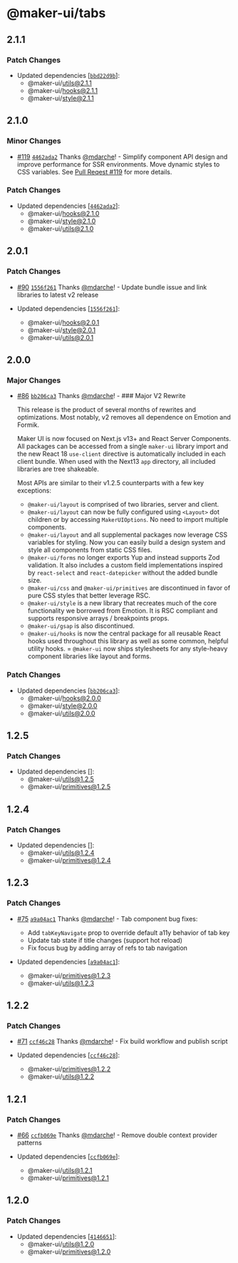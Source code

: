 # @maker-ui/tabs

## 2.1.1

### Patch Changes

- Updated dependencies [[`bbd22d9b`](https://github.com/mdarche/maker-ui/commit/bbd22d9b548c769f546830dee868c95faeacfcfe)]:
  - @maker-ui/utils@2.1.1
  - @maker-ui/hooks@2.1.1
  - @maker-ui/style@2.1.1

## 2.1.0

### Minor Changes

- [#119](https://github.com/mdarche/maker-ui/pull/119) [`4462ada2`](https://github.com/mdarche/maker-ui/commit/4462ada255636e1e06197ea31ed3a3556d0c9d67) Thanks [@mdarche](https://github.com/mdarche)! - Simplify component API design and improve performance for SSR environments. Move dynamic styles to CSS variables. See [Pull Reqest #119](https://github.com/mdarche/maker-ui/pull/119) for more details.

### Patch Changes

- Updated dependencies [[`4462ada2`](https://github.com/mdarche/maker-ui/commit/4462ada255636e1e06197ea31ed3a3556d0c9d67)]:
  - @maker-ui/hooks@2.1.0
  - @maker-ui/style@2.1.0
  - @maker-ui/utils@2.1.0

## 2.0.1

### Patch Changes

- [#90](https://github.com/mdarche/maker-ui/pull/90) [`1556f261`](https://github.com/mdarche/maker-ui/commit/1556f261c86559e9d4b64e33984b09d824c00656) Thanks [@mdarche](https://github.com/mdarche)! - Update bundle issue and link libraries to latest v2 release

- Updated dependencies [[`1556f261`](https://github.com/mdarche/maker-ui/commit/1556f261c86559e9d4b64e33984b09d824c00656)]:
  - @maker-ui/hooks@2.0.1
  - @maker-ui/style@2.0.1
  - @maker-ui/utils@2.0.1

## 2.0.0

### Major Changes

- [#86](https://github.com/mdarche/maker-ui/pull/86) [`bb206ca3`](https://github.com/mdarche/maker-ui/commit/bb206ca3f9e7bc643ddb694a3b390e0945054a72) Thanks [@mdarche](https://github.com/mdarche)! - ### Major V2 Rewrite

  This release is the product of several months of rewrites and optimizations. Most notably, v2 removes all dependence on Emotion and Formik.

  Maker UI is now focused on Next.js v13+ and React Server Components. All packages can be accessed from a single `maker-ui` library import and the new React 18 `use-client` directive is automatically included in each client bundle. When used with the Next13 `app` directory, all included libraries are tree shakeable.

  Most APIs are similar to their v1.2.5 counterparts with a few key exceptions:

  - `@maker-ui/layout` is comprised of two libraries, server and client.
  - `@maker-ui/layout` can now be fully configured using `<Layout>` dot children or by accessing `MakerUIOptions`. No need to import multiple components.
  - `@maker-ui/layout` and all supplemental packages now leverage CSS variables for styling. Now you can easily build a design system and style all components from static CSS files.
  - `@maker-ui/forms` no longer exports Yup and instead supports Zod validation. It also includes a custom field implementations inspired by `react-select` and `react-datepicker` without the added bundle size.
  - `@maker-ui/css` and `@maker-ui/primitives` are discontinued in favor of pure CSS styles that better leverage RSC.
  - `@maker-ui/style` is a new library that recreates much of the core functionality we borrowed from Emotion. It is RSC compliant and supports responsive arrays / breakpoints props.
  - `@maker-ui/gsap` is also discontinued.
  - `@maker-ui/hooks` is now the central package for all reusable React hooks used throughout this library as well as some common, helpful utility hooks.
    = `@maker-ui` now ships stylesheets for any style-heavy component libraries like layout and forms.

### Patch Changes

- Updated dependencies [[`bb206ca3`](https://github.com/mdarche/maker-ui/commit/bb206ca3f9e7bc643ddb694a3b390e0945054a72)]:
  - @maker-ui/hooks@2.0.0
  - @maker-ui/style@2.0.0
  - @maker-ui/utils@2.0.0

## 1.2.5

### Patch Changes

- Updated dependencies []:
  - @maker-ui/utils@1.2.5
  - @maker-ui/primitives@1.2.5

## 1.2.4

### Patch Changes

- Updated dependencies []:
  - @maker-ui/utils@1.2.4
  - @maker-ui/primitives@1.2.4

## 1.2.3

### Patch Changes

- [#75](https://github.com/mdarche/maker-ui/pull/75) [`a9a04ac1`](https://github.com/mdarche/maker-ui/commit/a9a04ac119a558a98897544fa1121761fb3dd488) Thanks [@mdarche](https://github.com/mdarche)! - Tab component bug fixes:

  - Add `tabKeyNavigate` prop to override default a11y behavior of tab key
  - Update tab state if title changes (support hot reload)
  - Fix focus bug by adding array of refs to tab navigation

- Updated dependencies [[`a9a04ac1`](https://github.com/mdarche/maker-ui/commit/a9a04ac119a558a98897544fa1121761fb3dd488)]:
  - @maker-ui/primitives@1.2.3
  - @maker-ui/utils@1.2.3

## 1.2.2

### Patch Changes

- [#71](https://github.com/mdarche/maker-ui/pull/71) [`ccf46c28`](https://github.com/mdarche/maker-ui/commit/ccf46c28e765c8aee76ace7107640af9b13f65f9) Thanks [@mdarche](https://github.com/mdarche)! - Fix build workflow and publish script

- Updated dependencies [[`ccf46c28`](https://github.com/mdarche/maker-ui/commit/ccf46c28e765c8aee76ace7107640af9b13f65f9)]:
  - @maker-ui/primitives@1.2.2
  - @maker-ui/utils@1.2.2

## 1.2.1

### Patch Changes

- [#66](https://github.com/mdarche/maker-ui/pull/66) [`ccfb069e`](https://github.com/mdarche/maker-ui/commit/ccfb069e0fd1fd40b61514b62dd959269886b3e3) Thanks [@mdarche](https://github.com/mdarche)! - Remove double context provider patterns

- Updated dependencies [[`ccfb069e`](https://github.com/mdarche/maker-ui/commit/ccfb069e0fd1fd40b61514b62dd959269886b3e3)]:
  - @maker-ui/utils@1.2.1
  - @maker-ui/primitives@1.2.1

## 1.2.0

### Patch Changes

- Updated dependencies [[`4146651`](https://github.com/mdarche/maker-ui/commit/4146651ace370416da58af0e10d410b01354277d)]:
  - @maker-ui/utils@1.2.0
  - @maker-ui/primitives@1.2.0

